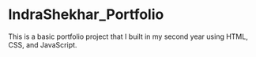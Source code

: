 # IndraShekhar_Portfolio
This is a basic portfolio project that I built in my second year using HTML, CSS, and JavaScript.
